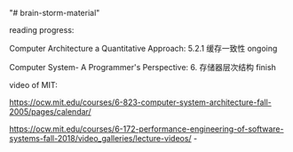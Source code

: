 "# brain-storm-material" 

reading progress:

Computer Architecture a Quantitative Approach: 5.2.1 缓存一致性	ongoing

Computer System- A Programmer's Perspective: 6. 存储器层次结构	finish



video of MIT: 

https://ocw.mit.edu/courses/6-823-computer-system-architecture-fall-2005/pages/calendar/ 

https://ocw.mit.edu/courses/6-172-performance-engineering-of-software-systems-fall-2018/video_galleries/lecture-videos/  -
